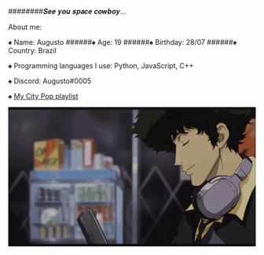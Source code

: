 ########𝑺𝒆𝒆 𝒚𝒐𝒖 𝒔𝒑𝒂𝒄𝒆 𝒄𝒐𝒘𝒃𝒐𝒚...

  About me:
  
 ♠️ Name: Augusto
 ######♠️ Age: 19
 ######♠️ Birthday: 28/07
 ######♠️ Country: Brazil
 
 ♠️ Programming languages I use: Python, JavaScript, C++
 
 ♠️ Discord: Augusto#0005
 
 ♠️ [My City Pop playlist](https://www.youtube.com/playlist?list=PL6Gs-JOdBG-nS_dpxutNZFj9DcNkUafyV)
  
  
![](cowboy-bebop-spike.gif)
